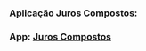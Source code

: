 ### Aplicação Juros Compostos:
### App: [Juros Compostos](https://app-juros-compostos.netlify.app/)

